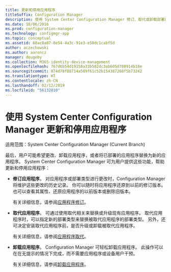 ```yaml
---
title: 更新和停用应用程序
titleSuffix: Configuration Manager
description: 使用 System Center Configuration Manager 修订、取代或卸载部署的应用程序。
ms.date: 10/06/2016
ms.prod: configuration-manager
ms.technology: configmgr-app
ms.topic: conceptual
ms.assetid: 68ac8a07-8e54-4a3c-91e3-e50dc1cabf5d
author: aczechowski
ms.author: aaroncz
manager: dougeby
ms.collection: M365-identity-device-management
ms.openlocfilehash: 767d6b54d19158a33b582dc3ab605d780914b18e
ms.sourcegitcommit: 874d78f08714a509f61c52b154387268f5b73242
ms.translationtype: HT
ms.contentlocale: zh-CN
ms.lasthandoff: 02/12/2019
ms.locfileid: "56132810"
---
```

# <a name="update-and-retire-applications-with-system-center-configuration-manager"></a>使用 System Center Configuration Manager 更新和停用应用程序

适用范围：System Center Configuration Manager (Current Branch)


最后，用户可能希望更改、卸载应用程序，或者将已部署的应用程序替换为新的应用程序。 System Center Configuration Manager 可为用户提供这些功能，帮助更新和停用应用程序：  

- **修订应用程序**。 对应用程序或部署类型进行更改时，Configuration Manager 将维护这些更改的历史记录。 你可以随时将应用程序还原到以前的修订版本。 也可以查看其属性、还原应用程序的以前版本或删除旧版本。  

  有关详细信息，请参阅[应用程序修订](revise-and-supersede-applications.md#application-revisions)。  

- **取代应用程序**。 可通过使用取代相关来替换或升级现有应用程序。 取代应用程序时，可以指定新的部署类型来替换被取代应用程序的部署类型。 另外，还可决定安装取代应用程序前，是否升级或卸载被取代应用程序。  

  有关详细信息，请参阅[应用程序取代](revise-and-supersede-applications.md#application-supersedence)。  

- **卸载应用程序**。 Configuration Manager 可轻松卸载应用程序。 此操作可以在在无提示的情况下完成，而不需要应用程序或设备用户干预。  

  有关详细信息，请参阅[卸载应用程序](uninstall-applications.md)。  
